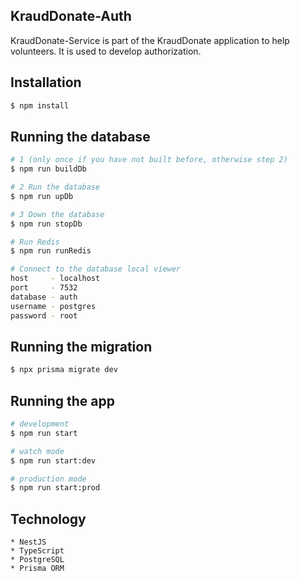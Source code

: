 ## KraudDonate-Auth

KraudDonate-Service is part of the KraudDonate application to help volunteers.
It is used to develop authorization.

## Installation

```bash
$ npm install
```

## Running the database

```bash
# 1 (only once if you have not built before, otherwise step 2)
$ npm run buildDb

# 2 Run the database
$ npm run upDb

# 3 Down the database
$ npm run stopDb

# Run Redis
$ npm run runRedis

# Connect to the database local viewer
host     - localhost
port     - 7532
database - auth
username - postgres
password - root
```

## Running the migration

```bash
$ npx prisma migrate dev
```

## Running the app

```bash
# development
$ npm run start

# watch mode
$ npm run start:dev

# production mode
$ npm run start:prod
```

## Technology

    * NestJS
    * TypeScript
    * PostgreSQL
    * Prisma ORM

